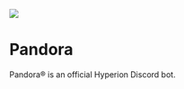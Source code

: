 [<img src="https://discordapp.com/api/guilds/553890772676640812/widget.png">](https://discord.gg/4U4k6bW)
# Pandora
Pandora® is an official Hyperion Discord bot.
